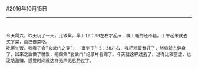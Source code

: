 #2016年10月15日
- - - - -
#
    今天周六，昨天玩了一天，比较累，早上10：00左右才起床，晚上睡的还不错。上午起来就去买了菜，自己做菜吃。
    吃罢午饭，我看了会“玄武门之变”，一直到下午5：30左右，我把鸡蛋煮好了，然后就去健身了，回来之后做了晚饭，把四集“玄武门”纪录片看完了。今天就这样过去了，过得比较空虚，也没啥激情，感觉时间就这样无声无息的过了。